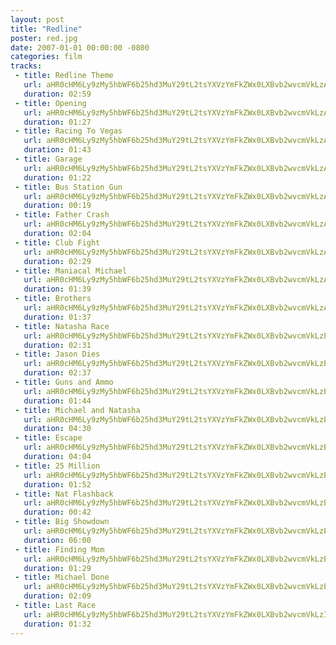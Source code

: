 ```yaml
---
layout: post
title: "Redline"
poster: red.jpg
date: 2007-01-01 00:00:00 -0800
categories: film
tracks:
 - title: Redline Theme
   url: aHR0cHM6Ly9zMy5hbWF6b25hd3MuY29tL2tsYXVzYmFkZWx0LXBvb2wvcmVkLzAxIFJlZGxpbmUgVGhlbWUubXAz
   duration: 02:59
 - title: Opening
   url: aHR0cHM6Ly9zMy5hbWF6b25hd3MuY29tL2tsYXVzYmFkZWx0LXBvb2wvcmVkLzAyIE9wZW5pbmcubXAz
   duration: 01:27
 - title: Racing To Vegas
   url: aHR0cHM6Ly9zMy5hbWF6b25hd3MuY29tL2tsYXVzYmFkZWx0LXBvb2wvcmVkLzAzIFJhY2luZyBUbyBWZWdhcy5tcDM=
   duration: 01:43
 - title: Garage
   url: aHR0cHM6Ly9zMy5hbWF6b25hd3MuY29tL2tsYXVzYmFkZWx0LXBvb2wvcmVkLzA0IEdhcmFnZS5tcDM=
   duration: 01:22
 - title: Bus Station Gun
   url: aHR0cHM6Ly9zMy5hbWF6b25hd3MuY29tL2tsYXVzYmFkZWx0LXBvb2wvcmVkLzA1IEJ1cyBTdGF0aW9uIEd1bi5tcDM=
   duration: 00:19
 - title: Father Crash
   url: aHR0cHM6Ly9zMy5hbWF6b25hd3MuY29tL2tsYXVzYmFkZWx0LXBvb2wvcmVkLzA2IEZhdGhlciBDcmFzaC5tcDM=
   duration: 02:04
 - title: Club Fight
   url: aHR0cHM6Ly9zMy5hbWF6b25hd3MuY29tL2tsYXVzYmFkZWx0LXBvb2wvcmVkLzA3IENsdWIgRmlnaHQubXAz
   duration: 02:29
 - title: Maniacal Michael
   url: aHR0cHM6Ly9zMy5hbWF6b25hd3MuY29tL2tsYXVzYmFkZWx0LXBvb2wvcmVkLzA4IE1hbmlhY2FsIE1pY2hhZWwubXAz
   duration: 01:39
 - title: Brothers
   url: aHR0cHM6Ly9zMy5hbWF6b25hd3MuY29tL2tsYXVzYmFkZWx0LXBvb2wvcmVkLzA5IEJyb3RoZXJzLm1wMw==
   duration: 01:37
 - title: Natasha Race
   url: aHR0cHM6Ly9zMy5hbWF6b25hd3MuY29tL2tsYXVzYmFkZWx0LXBvb2wvcmVkLzEwIE5hdGFzaGEgUmFjZS5tcDM=
   duration: 02:31
 - title: Jason Dies
   url: aHR0cHM6Ly9zMy5hbWF6b25hd3MuY29tL2tsYXVzYmFkZWx0LXBvb2wvcmVkLzExIEphc29uIERpZXMubXAz
   duration: 02:37
 - title: Guns and Ammo
   url: aHR0cHM6Ly9zMy5hbWF6b25hd3MuY29tL2tsYXVzYmFkZWx0LXBvb2wvcmVkLzEyIEd1bnMgYW5kIEFtbW8ubXAz
   duration: 01:44
 - title: Michael and Natasha
   url: aHR0cHM6Ly9zMy5hbWF6b25hd3MuY29tL2tsYXVzYmFkZWx0LXBvb2wvcmVkLzEzIE1pY2hhZWwgYW5kIE5hdGFzaGEubXAz
   duration: 04:30
 - title: Escape
   url: aHR0cHM6Ly9zMy5hbWF6b25hd3MuY29tL2tsYXVzYmFkZWx0LXBvb2wvcmVkLzE0IEVzY2FwZS5tcDM=
   duration: 04:04
 - title: 25 Million
   url: aHR0cHM6Ly9zMy5hbWF6b25hd3MuY29tL2tsYXVzYmFkZWx0LXBvb2wvcmVkLzE1IDI1IE1pbGxpb24ubXAz
   duration: 01:52
 - title: Nat Flashback
   url: aHR0cHM6Ly9zMy5hbWF6b25hd3MuY29tL2tsYXVzYmFkZWx0LXBvb2wvcmVkLzE2IE5hdCBGbGFzaGJhY2subXAz
   duration: 00:42
 - title: Big Showdown
   url: aHR0cHM6Ly9zMy5hbWF6b25hd3MuY29tL2tsYXVzYmFkZWx0LXBvb2wvcmVkLzE3IEJpZyBTaG93ZG93bi5tcDM=
   duration: 06:00
 - title: Finding Mom
   url: aHR0cHM6Ly9zMy5hbWF6b25hd3MuY29tL2tsYXVzYmFkZWx0LXBvb2wvcmVkLzE4IEZpbmRpbmcgTW9tLm1wMw==
   duration: 01:29
 - title: Michael Done
   url: aHR0cHM6Ly9zMy5hbWF6b25hd3MuY29tL2tsYXVzYmFkZWx0LXBvb2wvcmVkLzE5IE1pY2hhZWwgRG9uZS5tcDM=
   duration: 02:09
 - title: Last Race
   url: aHR0cHM6Ly9zMy5hbWF6b25hd3MuY29tL2tsYXVzYmFkZWx0LXBvb2wvcmVkLzIwIExhc3QgUmFjZS5tcDM=
   duration: 01:32
---
```


